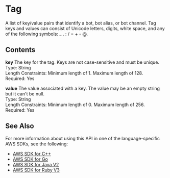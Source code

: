 # Tag<a name="API_Tag"></a>

A list of key/value pairs that identify a bot, bot alias, or bot channel\. Tag keys and values can consist of Unicode letters, digits, white space, and any of the following symbols: \_ \. : / = \+ \- @\. 

## Contents<a name="API_Tag_Contents"></a>

 **key**   <a name="lex-Type-Tag-key"></a>
The key for the tag\. Keys are not case\-sensitive and must be unique\.  
Type: String  
Length Constraints: Minimum length of 1\. Maximum length of 128\.  
Required: Yes

 **value**   <a name="lex-Type-Tag-value"></a>
The value associated with a key\. The value may be an empty string but it can't be null\.  
Type: String  
Length Constraints: Minimum length of 0\. Maximum length of 256\.  
Required: Yes

## See Also<a name="API_Tag_SeeAlso"></a>

For more information about using this API in one of the language\-specific AWS SDKs, see the following:
+  [ AWS SDK for C\+\+](https://docs.aws.amazon.com/goto/SdkForCpp/lex-models-2017-04-19/Tag) 
+  [ AWS SDK for Go](https://docs.aws.amazon.com/goto/SdkForGoV1/lex-models-2017-04-19/Tag) 
+  [ AWS SDK for Java V2](https://docs.aws.amazon.com/goto/SdkForJavaV2/lex-models-2017-04-19/Tag) 
+  [ AWS SDK for Ruby V3](https://docs.aws.amazon.com/goto/SdkForRubyV3/lex-models-2017-04-19/Tag) 